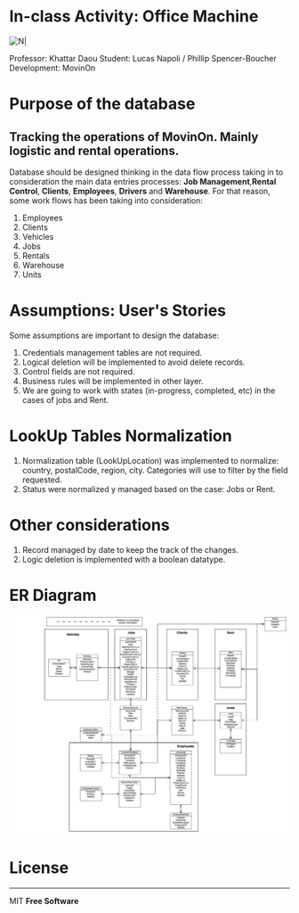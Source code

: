 # In-class Activity: Office Machine

![N|](https://www.mcgill.ca/research-jobs/sites/all/themes/moriarty/images/logo-red.svg)


Professor: Khattar Daou
Student: Lucas Napoli / Phillip Spencer-Boucher
Development: MovinOn

# Purpose of the database
## Tracking the operations of MovinOn. Mainly logistic and rental operations. 

Database should be designed thinking in the data flow process taking in to consideration the main data entries processes: **Job Management**,**Rental Control**, **Clients**, **Employees**, **Drivers**  and **Warehouse**. For that reason, some work flows has been taking into consideration:
1. Employees
2. Clients 
3. Vehicles 
4. Jobs
5. Rentals
6. Warehouse
7. Units


# Assumptions: User's Stories 

Some assumptions are important to design the database:
1. Credentials management tables are not required.
2. Logical deletion will be implemented to avoid delete records.
3. Control fields are not required.
4. Business rules will be implemented in other layer.
5. We are going to work with states (in-progress, completed, etc) in the cases of jobs and Rent.


# LookUp Tables Normalization

1. Normalization table (LookUpLocation) was implemented to normalize: country, postalCode, region, city. Categories will use to filter by the field requested. 
2. Status were normalized y managed based on the case: Jobs or Rent. 


# Other considerations
1. Record managed by date to keep the track of the changes.
2. Logic deletion is implemented with a boolean datatype.


# ER Diagram

![N|](Pics/MovingOn.png)


# License
----

MIT
**Free Software**